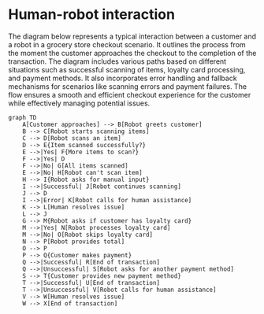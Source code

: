 # Human-robot interaction
The diagram below represents a typical interaction between a customer and a robot in a grocery store checkout scenario. It outlines the process from the moment the customer approaches the checkout to the completion of the transaction. The diagram includes various paths based on different situations such as successful scanning of items, loyalty card processing, and payment methods. It also incorporates error handling and fallback mechanisms for scenarios like scanning errors and payment failures. The flow ensures a smooth and efficient checkout experience for the customer while effectively managing potential issues.

```mermaid
graph TD
    A[Customer approaches] --> B[Robot greets customer]
    B --> C[Robot starts scanning items]
    C --> D[Robot scans an item]
    D --> E{Item scanned successfully?}
    E -->|Yes| F{More items to scan?}
    F -->|Yes| D
    F -->|No| G[All items scanned]
    E -->|No| H[Robot can't scan item]
    H --> I{Robot asks for manual input}
    I -->|Successful| J[Robot continues scanning]
    J --> D
    I -->|Error| K[Robot calls for human assistance]
    K --> L[Human resolves issue]
    L --> J
    G --> M{Robot asks if customer has loyalty card}
    M -->|Yes| N[Robot processes loyalty card]
    M -->|No| O[Robot skips loyalty card]
    N --> P[Robot provides total]
    O --> P
    P --> Q{Customer makes payment}
    Q -->|Successful| R[End of transaction]
    Q -->|Unsuccessful| S[Robot asks for another payment method]
    S --> T{Customer provides new payment method}
    T -->|Successful| U[End of transaction]
    T -->|Unsuccessful| V[Robot calls for human assistance]
    V --> W[Human resolves issue]
    W --> X[End of transaction]

```

